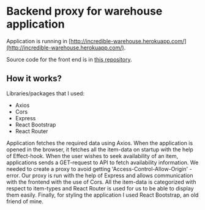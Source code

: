 # Backend proxy for warehouse application

Application is running in [http://incredible-warehouse.herokuapp.com/](http://incredible-warehouse.herokuapp.com/).

Source code for the front end is in [this repository](https://github.com/willmana/SekalaistaSettii/tree/master/warehouse).

## How it works?

Libraries/packages that I used:
- Axios
- Cors
- Express
- React Bootstrap
- React Router

Application fetches the required data using Axios. When the application is opened in the browser, it fetches all the item-data on startup with the help of Effect-hook. When the user wishes to seek availability of an item, applications sends a GET-request to API to fetch availability information. We needed to create a proxy to avoid getting 'Access-Control-Allow-Origin' -error. Our proxy is run with the help of Express and allows communication with the frontend with the use of Cors. All the item-data is categorized with respect to item-types and React Router is used for us to be able to display them easily. Finally, for styling the application I used React Bootstrap, an old friend of mine. 
